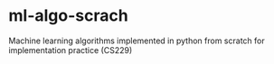# ml-algo-scrach
Machine learning algorithms implemented in python from scratch for implementation practice (CS229)
